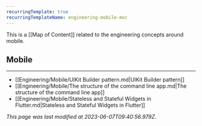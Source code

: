 ```yaml
---
recurringTemplate: true
recurringTemplateName: engineering-mobile-moc
---
```


This is a [[Map of Content]] related to the engineering concepts around mobile.

## Mobile
---
- [[Engineering/Mobile/UIKit Builder pattern.md|UIKit Builder pattern]]
- [[Engineering/Mobile/The structure of the command line app.md|The structure of the command line app]]
- [[Engineering/Mobile/Stateless and Stateful Widgets in Flutter.md|Stateless and Stateful Widgets in Flutter]]


*This page was last modified at 2023-06-07T09:40:56.979Z*.
